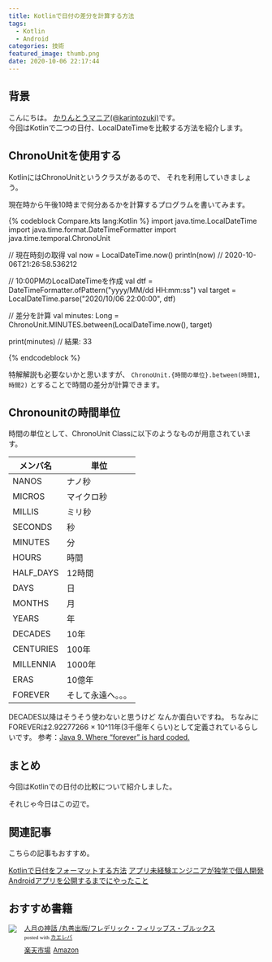 ```yaml
---
title: Kotlinで日付の差分を計算する方法
tags:
  - Kotlin
  - Android
categories: 技術
featured_image: thumb.png
date: 2020-10-06 22:17:44
---
```



## 背景
こんにちは。 [かりんとうマニア(@karintozuki)](https://twitter.com/karintozuki)です。  
今回はKotlinで二つの日付、LocalDateTimeを比較する方法を紹介します。

<!-- more -->

## ChronoUnitを使用する
KotlinにはChronoUnitというクラスがあるので、
それを利用していきましょう。

現在時から午後10時まで何分あるかを計算するプログラムを書いてみます。

{% codeblock Compare.kts lang:Kotlin %}
import java.time.LocalDateTime
import java.time.format.DateTimeFormatter
import java.time.temporal.ChronoUnit

// 現在時刻の取得
val now = LocalDateTime.now()
println(now)  // 2020-10-06T21:26:58.536212

// 10:00PMのLocalDateTimeを作成
val dtf = DateTimeFormatter.ofPattern("yyyy/MM/dd HH:mm:ss")
val target = LocalDateTime.parse("2020/10/06 22:00:00", dtf)

// 差分を計算
val minutes: Long = ChronoUnit.MINUTES.between(LocalDateTime.now(), target)

print(minutes) // 結果: 33

{% endcodeblock %}

特解解説も必要ないかと思いますが、
`ChronoUnit.{時間の単位}.between(時間1, 時間2)`
とすることで時間の差分が計算できます。

## Chronounitの時間単位
時間の単位として、ChronoUnit Classに以下のようなものが用意されています。

メンバ名 | 単位
--- | ---
NANOS | ナノ秒
MICROS | マイクロ秒
MILLIS | ミリ秒
SECONDS | 秒
MINUTES | 分
HOURS | 時間
HALF_DAYS | 12時間
DAYS | 日
MONTHS | 月
YEARS | 年
DECADES | 10年
CENTURIES | 100年
MILLENNIA | 1000年
ERAS | 10億年
FOREVER | そして永遠へ。。。

DECADES以降はそうそう使わないと思うけど
なんか面白いですね。
ちなみにFOREVERは2.92277266 × 10^11年(3千億年くらい)として定義されているらしいです。
参考：[Java 9. Where “forever” is hard coded.](https://medium.com/@ggajos/java-9-where-forever-is-hard-coded-7841dad53f16)

## まとめ
今回はKotlinでの日付の比較について紹介しました。

それじゃ今日はこの辺で。

## 関連記事
こちらの記事もおすすめ。  

[Kotlinで日付をフォーマットする方法](/2020/10/2020-1018-kotlin-localdatetime-format/)
[アプリ未経験エンジニアが独学で個人開発Androidアプリを公開するまでにやったこと](/2020/08/2020-0801-android-selftaught/)


## おすすめ書籍
<div class="kaerebalink-box" style="text-align:left;padding-bottom:20px;font-size:small;zoom: 1;overflow: hidden;"><div class="kaerebalink-image" style="float:left;margin:0 15px 10px 0;"><a href="https://rpx.a8.net/svt/ejp?a8mat=3BK2F7+C8KSFM+2HOM+BWGDT&rakuten=y&a8ejpredirect=http%3A%2F%2Fhb.afl.rakuten.co.jp%2Fhgc%2Fg00qtaz4.2bo11387.g00qtaz4.2bo1245a%2Fa20081060992_3BK2F7_C8KSFM_2HOM_BWGDT%3Fpc%3Dhttp%253A%252F%252Fitem.rakuten.co.jp%252Fhmvjapan%252F5742463%252F%26m%3Dhttp%253A%252F%252Fm.rakuten.co.jp%252Fhmvjapan%252Fi%252F17491470%252F" target="_blank"><img src="https://thumbnail.image.rakuten.co.jp/ran/img/2001/0009/784/621/066/089/20010009784621066089_1.jpg?_ex=320x320" style="border: none;"></a></div><div class="kaerebalink-info" style="line-height:120%;zoom: 1;overflow: hidden;"><div class="kaerebalink-name" style="margin-bottom:10px;line-height:120%"><a href="https://rpx.a8.net/svt/ejp?a8mat=3BK2F7+C8KSFM+2HOM+BWGDT&rakuten=y&a8ejpredirect=http%3A%2F%2Fhb.afl.rakuten.co.jp%2Fhgc%2Fg00qtaz4.2bo11387.g00qtaz4.2bo1245a%2Fa20081060992_3BK2F7_C8KSFM_2HOM_BWGDT%3Fpc%3Dhttp%253A%252F%252Fitem.rakuten.co.jp%252Fhmvjapan%252F5742463%252F%26m%3Dhttp%253A%252F%252Fm.rakuten.co.jp%252Fhmvjapan%252Fi%252F17491470%252F" target="_blank">人月の神話   /丸善出版/フレデリック・フィリップス・ブルックス</a><div class="kaerebalink-powered-date" style="font-size:8pt;margin-top:5px;font-family:verdana;line-height:120%">posted with <a href="https://kaereba.com" rel="nofollow" target="_blank">カエレバ</a></div></div><div class="kaerebalink-detail" style="margin-bottom:5px;"></div><div class="kaerebalink-link1" style="margin-top:10px;"><div class="shoplinkrakuten" style="display:inline;margin-right:5px"><a href="https://rpx.a8.net/svt/ejp?a8mat=3BK2F7+C8KSFM+2HOM+BWGDT&rakuten=y&a8ejpredirect=http%3A%2F%2Fhb.afl.rakuten.co.jp%2Fhgc%2Fg00qtaz4.2bo11387.g00qtaz4.2bo1245a%2Fa20081060992_3BK2F7_C8KSFM_2HOM_BWGDT%3Fpc%3Dhttp%253A%252F%252Fitem.rakuten.co.jp%252Fhmvjapan%252F5742463%252F%26m%3Dhttp%253A%252F%252Fm.rakuten.co.jp%252Fhmvjapan%252Fi%252F17491470%252F" target="_blank">楽天市場</a></div><div class="shoplinkamazon" style="display:inline;margin-right:5px"><a href="https://px.a8.net/svt/ejp?a8mat=3BK5JU+7IW90Y+249K+BWGDT&a8ejpredirect=https%3A%2F%2Fwww.amazon.co.jp%2Fdp%2FB07QL464C2%2F%3Ftag%3Da8-affi-307152-22" target="_blank">Amazon</a></div></div></div><div class="booklink-footer" style="clear: left"></div></div>
